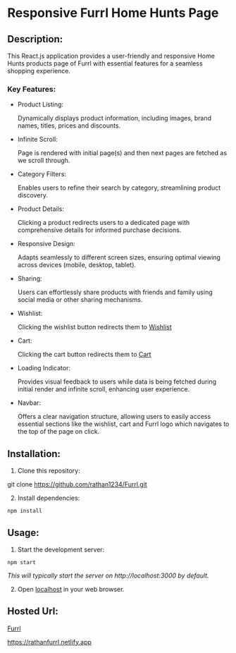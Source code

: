 # Responsive Furrl Home Hunts Page

## Description:

This React.js application provides a user-friendly and responsive Home Hunts products page of Furrl with essential features for a seamless shopping experience.

### Key Features:

- Product Listing:

  Dynamically displays product information, including images, brand names, titles, prices and discounts.

- Infinite Scroll:

  Page is rendered with initial page(s) and then next pages are fetched as we scroll through.

- Category Filters:

  Enables users to refine their search by category, streamlining product discovery.

* Product Details:

  Clicking a product redirects users to a dedicated page with comprehensive details for informed purchase decisions.

* Responsive Design:

  Adapts seamlessly to different screen sizes, ensuring optimal viewing across devices (mobile, desktop, tablet).

* Sharing:

  Users can effortlessly share products with friends and family using social media or other sharing mechanisms.

* Wishlist:

  Clicking the wishlist button redirects them to [Wishlist](https://furrl.in/wishlist)

* Cart:

  Clicking the cart button redirects them to [Cart](https://furrl.in/cart)

- Loading Indicator:

  Provides visual feedback to users while data is being fetched during initial render and infinite scroll, enhancing user experience.

- Navbar:

  Offers a clear navigation structure, allowing users to easily access essential sections like the wishlist, cart and Furrl logo which navigates to the top of the page on click.

## Installation:

1. Clone this repository:

git clone https://github.com/rathan1234/Furrl.git

2. Install dependencies:

`npm install`

## Usage:

1. Start the development server:

`npm start`

_This will typically start the server on http://localhost:3000 by default._

2. Open [localhost](http://localhost:3000) in your web browser.

## Hosted Url:

[Furrl](https://rathanfurrl.netlify.app/)

https://rathanfurrl.netlify.app
